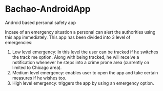 # Bachao-AndroidApp
Android based personal safety app 

Incase of an emergency situation a personal can alert the authorities using this app immediately. This app has been divided into 3 
level of emergencies:
1. Low level emergency: In this level the user can be tracked if he switches the track me option. Along with being tracked, 
he will receive a notification whenever he steps into a crime prone area (currently on limited to Chicago area).
2. Medium level emergency: enables user to open the app and take certain measures if he wishes too.
3. High level emergency: triggers the app by using an emergency option. 



